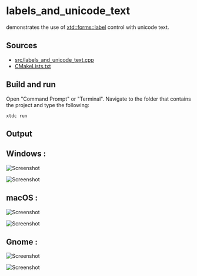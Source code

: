 # labels_and_unicode_text

demonstrates the use of [xtd::forms::label](https://gammasoft71.github.io/xtd/reference_guides/latest/classxtd_1_1forms_1_1label.html) control with unicode text.

## Sources

* [src/labels_and_unicode_text.cpp](src/labels_and_unicode_text.cpp)
* [CMakeLists.txt](CMakeLists.txt)

## Build and run

Open "Command Prompt" or "Terminal". Navigate to the folder that contains the project and type the following:

```shell
xtdc run
```

## Output

## Windows :

![Screenshot](../../../../docs/pictures/examples/labels_and_unicode_text_w.png)

![Screenshot](../../../../docs/pictures/examples/labels_and_unicode_text_wd.png)

## macOS :

![Screenshot](../../../../docs/pictures/examples/labels_and_unicode_text_m.png)

![Screenshot](../../../../docs/pictures/examples/labels_and_unicode_text_md.png)

## Gnome :

![Screenshot](../../../../docs/pictures/examples/labels_and_unicode_text_g.png)

![Screenshot](../../../../docs/pictures/examples/labels_and_unicode_text_gd.png)

